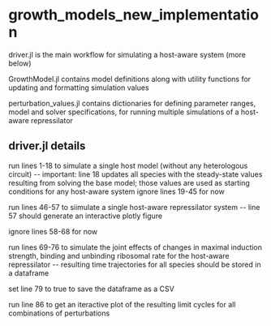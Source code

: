 ﻿# growth_models_new_implementation

driver.jl is the main workflow for simulating a host-aware system (more below)

GrowthModel.jl contains model definitions along with utility functions for updating and formatting simulation values

perturbation_values.jl contains dictionaries for defining parameter ranges, model and solver specifications, for running multiple simulations of a host-aware repressilator

## driver.jl details

run lines 1-18 to simulate a single host model (without any heterologous circuit) -- important: line 18 updates all species with the steady-state values resulting from solving the base model; those values are used as starting conditions for any host-aware system
ignore lines 19-45 for now

run lines 46-57 to siimulate a single host-aware repressilator system -- line 57 should generate an interactive plotly figure

ignore lines 58-68 for now

run lines 69-76 to simulate the joint effects of changes in maximal induction strength, binding and unbinding ribosomal rate for the host-aware repressilator -- resulting time trajectories for all species should be stored in a dataframe

set line 79 to true to save the dataframe as a CSV

run line 86 to get an iteractive plot of the resulting limit cycles for all combinations of perturbations
